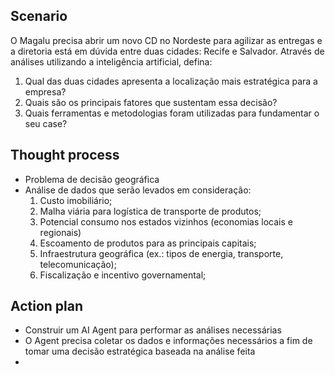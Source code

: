 ## Scenario
O Magalu precisa abrir um novo CD no Nordeste para agilizar as entregas e a diretoria está em dúvida entre duas cidades: Recife e Salvador. Através de análises utilizando a inteligência artificial, defina:

1. Qual das duas cidades apresenta a localização mais estratégica para a empresa?
2. Quais são os principais fatores que sustentam essa decisão?
3. Quais ferramentas e metodologias foram utilizadas para fundamentar o seu case?

## Thought process
- Problema de decisão geográfica
- Análise de dados que serão levados em consideração:
	1. Custo imobiliário;
	2. Malha viária para logística de transporte de produtos;
	3. Potencial consumo nos estados vizinhos (economias locais e regionais)
	4. Escoamento de produtos para as principais capitais;
	5. Infraestrutura geográfica (ex.: tipos de energia, transporte, telecomunicação);
	6. Fiscalização e incentivo governamental;

## Action plan
- Construir um AI Agent para performar as análises necessárias
- O Agent precisa coletar os dados e informações necessários a fim de tomar uma decisão estratégica baseada na análise feita
- 